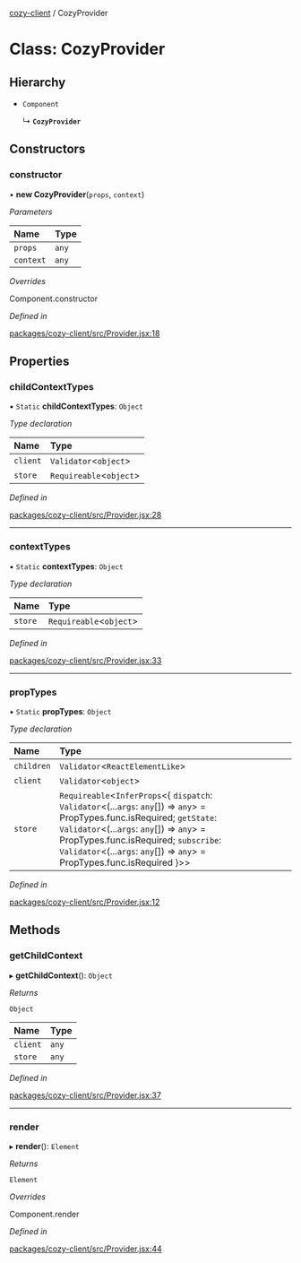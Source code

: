 [cozy-client](../README.md) / CozyProvider

# Class: CozyProvider

## Hierarchy

*   `Component`

    ↳ **`CozyProvider`**

## Constructors

### constructor

• **new CozyProvider**(`props`, `context`)

*Parameters*

| Name | Type |
| :------ | :------ |
| `props` | `any` |
| `context` | `any` |

*Overrides*

Component.constructor

*Defined in*

[packages/cozy-client/src/Provider.jsx:18](https://github.com/cozy/cozy-client/blob/master/packages/cozy-client/src/Provider.jsx#L18)

## Properties

### childContextTypes

▪ `Static` **childContextTypes**: `Object`

*Type declaration*

| Name | Type |
| :------ | :------ |
| `client` | `Validator`<`object`> |
| `store` | `Requireable`<`object`> |

*Defined in*

[packages/cozy-client/src/Provider.jsx:28](https://github.com/cozy/cozy-client/blob/master/packages/cozy-client/src/Provider.jsx#L28)

***

### contextTypes

▪ `Static` **contextTypes**: `Object`

*Type declaration*

| Name | Type |
| :------ | :------ |
| `store` | `Requireable`<`object`> |

*Defined in*

[packages/cozy-client/src/Provider.jsx:33](https://github.com/cozy/cozy-client/blob/master/packages/cozy-client/src/Provider.jsx#L33)

***

### propTypes

▪ `Static` **propTypes**: `Object`

*Type declaration*

| Name | Type |
| :------ | :------ |
| `children` | `Validator`<`ReactElementLike`> |
| `client` | `Validator`<`object`> |
| `store` | `Requireable`<`InferProps`<{ `dispatch`: `Validator`<(...`args`: `any`\[]) => `any`> = PropTypes.func.isRequired; `getState`: `Validator`<(...`args`: `any`\[]) => `any`> = PropTypes.func.isRequired; `subscribe`: `Validator`<(...`args`: `any`\[]) => `any`> = PropTypes.func.isRequired }>> |

*Defined in*

[packages/cozy-client/src/Provider.jsx:12](https://github.com/cozy/cozy-client/blob/master/packages/cozy-client/src/Provider.jsx#L12)

## Methods

### getChildContext

▸ **getChildContext**(): `Object`

*Returns*

`Object`

| Name | Type |
| :------ | :------ |
| `client` | `any` |
| `store` | `any` |

*Defined in*

[packages/cozy-client/src/Provider.jsx:37](https://github.com/cozy/cozy-client/blob/master/packages/cozy-client/src/Provider.jsx#L37)

***

### render

▸ **render**(): `Element`

*Returns*

`Element`

*Overrides*

Component.render

*Defined in*

[packages/cozy-client/src/Provider.jsx:44](https://github.com/cozy/cozy-client/blob/master/packages/cozy-client/src/Provider.jsx#L44)
